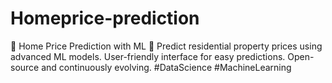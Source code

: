 # Homeprice-prediction
🏡 Home Price Prediction with ML 🚀 Predict residential property prices using advanced ML models. User-friendly interface for easy predictions. Open-source and continuously evolving. #DataScience #MachineLearning
